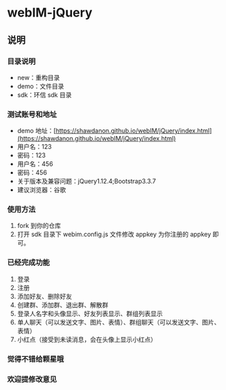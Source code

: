 # webIM-jQuery

## 说明

### 目录说明

- new：重构目录
- demo：文件目录
- sdk：环信 sdk 目录

### 测试账号和地址

- demo 地址：[https://shawdanon.github.io/webIM/jQuery/index.html](https://shawdanon.github.io/webIM/jQuery/index.html)
- 用户名：123
- 密码：123
- 用户名：456
- 密码：456
- 关于版本及兼容问题：jQuery1.12.4;Bootstrap3.3.7
- 建议浏览器：谷歌

### 使用方法

1. fork 到你的仓库
2. 打开 sdk 目录下 webim.config.js 文件修改 appkey 为你注册的 appkey 即可。

### 已经完成功能

1. 登录
2. 注册
3. 添加好友、删除好友
4. 创建群、添加群、退出群、解散群
5. 登录人名字和头像显示、好友列表显示、群组列表显示
6. 单人聊天（可以发送文字、图片、表情）、群组聊天（可以发送文字、图片、表情）
7. 小红点（接受到未读消息，会在头像上显示小红点）

### 觉得不错给颗星哦

### 欢迎提修改意见
